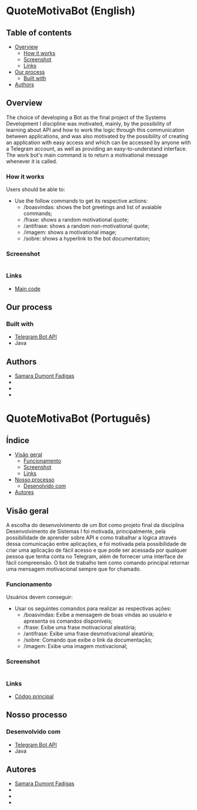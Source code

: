 # QuoteMotivaBot (English)
## Table of contents

- [Overview](#overview)
  - [How it works](#how-it-works)
  - [Screenshot](#screenshot)
  - [Links](#links)
- [Our process](#my-process)
  - [Built with](#built-with)
- [Authors](#authors)



## Overview
The choice of developing a Bot as the final project of the Systems Development I discipline was motivated, mainly, by the possibility of learning about API and how to work the logic through this communication between applications, and was also motivated by the possibility of creating an application with easy access and which can be accessed by anyone with a Telegram account, as well as providing an easy-to-understand interface. The work bot's main command is to return a motivational message whenever it is called.

### How it works

Users should be able to:

- Use the follow commands to get its respective actions:
  - /boasvindas: shows the bot greetings and list of avaiable commands;
  - /frase: shows a random motivational quote;
  - /antifrase: shows a random non-motivational quote;
  - /imagem: shows a motivational image;
  - /sobre: shows a hyperlink to the bot documentation;
  
### Screenshot

![]()

### Links

- [Main code](https://github.com/sdfadigas/bot/blob/main/QuoteMotivaBot/src/main/java/QuoteMotivaBot.java)

## Our process

### Built with

- [Telegram Bot API](https://core.telegram.org/bots/api)
- Java


## Authors

- [Samara Dumont Fadigas](https://samara.dev.br)
- []()
- []()
- []()

# QuoteMotivaBot (Português)
## Índice

- [Visão geral](#visao-geral)
  - [Funcionamento](#funcionamento)
  - [Screenshot](#screenshot)
  - [Links](#links)
- [Nosso processo](#nosso-processo)
  - [Desenolvido com](#desenvolvido-com)
- [Autores](#Autores)



## Visão geral
A escolha do desenvolvimento de um Bot como projeto final da disciplina Desenvolvimento de Sistemas I foi motivada, principalmente, pela possibilidade de aprender sobre API e como trabalhar a lógica através dessa comunicação entre aplicações, e foi motivada pela possibilidade de criar uma aplicação de fácil acesso e que pode ser acessada por qualquer pessoa que tenha conta no Telegram, além de fornecer uma interface de fácil compreensão. O bot de trabalho tem como comando principal retornar uma mensagem motivacional sempre que for chamado.

### Funcionamento

Usuários devem conseguir:

- Usar os seguintes comandos para realizar as respectivas ações:
  - /boasvindas: Exibe a mensagem de boas vindas ao usuário e apresenta os comandos disponíveis;
  - /frase: Exibe uma frase motivacional aleatória;
  - /antifrase: Exibe uma frase desmotivacional aleatória;
  - /sobre: Comando que exibe o link da documentação;
  - /imagem: Exibe uma imagem motivacional;
  
### Screenshot

![]()

### Links

- [Códgo principal](https://github.com/sdfadigas/bot/blob/main/QuoteMotivaBot/src/main/java/QuoteMotivaBot.java)

## Nosso processo

### Desenvolvido com

- [Telegram Bot API](https://core.telegram.org/bots/api)
- Java


## Autores

- [Samara Dumont Fadigas](https://samara.dev.br)
- []()
- []()
- []()








